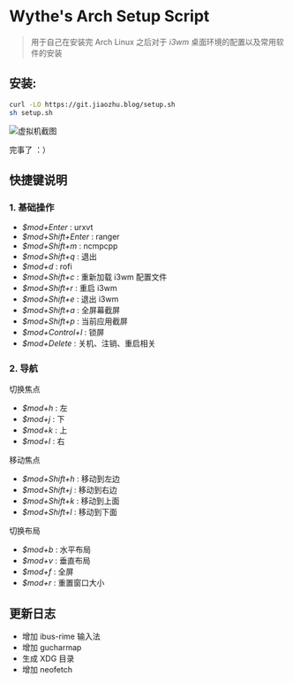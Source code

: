 # Wythe's Arch Setup Script

> 用于自己在安装完 Arch Linux 之后对于 *i3wm* 桌面环境的配置以及常用软件的安装

## 安装:

```bash
curl -LO https://git.jiaozhu.blog/setup.sh
sh setup.sh
```

![虚拟机截图](https://files.tcpiptech.com/blog/arch_setup.png)

完事了 ：）

## 快捷键说明

### 1. 基础操作

- *$mod+Enter* : urxvt
- *$mod+Shift+Enter* : ranger
- *$mod+Shift+m* : ncmpcpp
- *$mod+Shift+q* : 退出
- *$mod+d* : rofi
- *$mod+Shift+c* : 重新加载 i3wm 配置文件
- *$mod+Shift+r* : 重启 i3wm
- *$mod+Shift+e* : 退出 i3wm
- *$mod+Shift+a* : 全屏幕截屏
- *$mod+Shift+p* : 当前应用截屏
- *$mod+Control+l* : 锁屏
- *$mod+Delete* : 关机、注销、重启相关

### 2. 导航

切换焦点

- *$mod+h* : 左
- *$mod+j* : 下
- *$mod+k* : 上
- *$mod+l* : 右

移动焦点

- *$mod+Shift+h* : 移动到左边
- *$mod+Shift+j* : 移动到右边
- *$mod+Shift+k* : 移动到上面
- *$mod+Shift+l* : 移动到下面

切换布局

- *$mod+b* : 水平布局
- *$mod+v* : 垂直布局
- *$mod+f* : 全屏
- *$mod+r* : 重置窗口大小

## 更新日志

- 增加 ibus-rime 输入法
- 增加 gucharmap
- 生成 XDG 目录
- 增加 neofetch